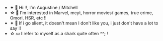 - ✦ 💉 Hi !!, I’m Augustine / Mitchell
- ☆ 🍊 I'm interested in Marvel, mcyt, horror movies/ games, true crime, Omori, HSR, etc !!
- ✦ 🎀 If i go slient, it doesn't mean I don't like you, i just don't have a lot to say !!
- ☆ 💤 I refer to myself as a shark quite often ^^; !
